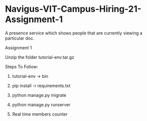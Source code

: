 # Navigus-VIT-Campus-Hiring-21-Assignment-1
A presence service which shows people that are currently viewing a particular doc.

Assignment 1

Unzip the folder tutorial-env.tar.gz

Steps To Follow:

1. tutorial-env -> bin
2. pip install -r requirements.txt
3. python manage.py migrate
4. python manage.py runserver

5. Real time members counter
